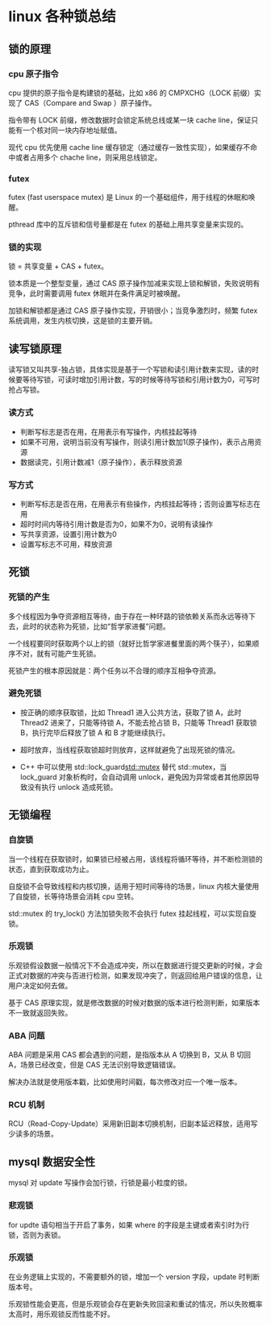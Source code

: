 # linux 各种锁总结
## 锁的原理
### cpu 原子指令
cpu 提供的原子指令是构建锁的基础，比如 x86 的 CMPXCHG（LOCK 前缀）实现了 CAS（Compare and Swap ）原子操作。

指令带有 LOCK 前缀，修改数据时会锁定系统总线或某一块 cache line，保证只能有一个核对同一块内存地址赋值。

现代 cpu 优先使用 cache line 缓存锁定（通过缓存一致性实现），如果缓存不命中或者占用多个 chache line，则采用总线锁定。

### futex
futex (fast userspace mutex) 是 Linux 的一个基础组件，用于线程的休眠和唤醒。

pthread 库中的互斥锁和信号量都是在 futex 的基础上用共享变量来实现的。

### 锁的实现
锁 = 共享变量 + CAS + futex。

锁本质是一个整型变量，通过 CAS 原子操作加减来实现上锁和解锁，失败说明有竞争，此时需要调用 futex 休眠并在条件满足时被唤醒。

加锁和解锁都是通过 CAS 原子操作实现，开销很小；当竞争激烈时，频繁 futex 系统调用，发生内核切换，这是锁的主要开销。

## 读写锁原理
读写锁又叫共享-独占锁，具体实现是基于一个写锁和读引用计数来实现，读的时候要等待写锁，可读时增加引用计数，写的时候等待写锁和引用计数为0，可写时抢占写锁。

### 读方式
- 判断写标志是否在用，在用表示有写操作，内核挂起等待
- 如果不可用，说明当前没有写操作，则读引用计数加1(原子操作)，表示占用资源
- 数据读完，引用计数减1（原子操作），表示释放资源

### 写方式
- 判断写标志是否在用，在用表示有些操作，内核挂起等待；否则设置写标志在用
- 超时时间内等待引用计数是否为0，如果不为0，说明有读操作
- 写共享资源，设置引用计数为0
- 设置写标志不可用，释放资源

## 死锁
### 死锁的产生
多个线程因为争夺资源相互等待，由于存在一种环路的锁依赖关系而永远等待下去，此时的状态称为死锁，比如“哲学家进餐”问题。

一个线程要同时获取两个以上的锁（就好比哲学家进餐里面的两个筷子），如果顺序不对，就有可能产生死锁。

死锁产生的根本原因就是：两个任务以不合理的顺序互相争夺资源。

### 避免死锁
- 按正确的顺序获取锁，比如 Thread1 进入公共方法，获取了锁 A，此时 Thread2 进来了，只能等待锁 A，不能去抢占锁 B，只能等 Thread1 获取锁 B，执行完毕后释放了锁 A 和 B 才能继续执行。

- 超时放弃，当线程获取锁超时则放弃，这样就避免了出现死锁的情况。
- C++ 中可以使用 std::lock_guard<std::mutex> 替代 std::mutex，当 lock_guard 对象析构时，会自动调用 unlock，避免因为异常或者其他原因导致没有执行 unlock 造成死锁。

## 无锁编程
### 自旋锁
当一个线程在获取锁时，如果锁已经被占用，该线程将循环等待，并不断检测锁的状态，直到获取成功为止。

自旋锁不会导致线程和内核切换，适用于短时间等待的场景，linux 内核大量使用了自旋锁，长等待场景会消耗 cpu 空转。

std::mutex 的 try_lock() 方法加锁失败不会执行 futex 挂起线程，可以实现自旋锁。

### 乐观锁
乐观锁假设数据一般情况下不会造成冲突，所以在数据进行提交更新的时候，才会正式对数据的冲突与否进行检测，如果发现冲突了，则返回给用户错误的信息，让用户决定如何去做。

基于 CAS 原理实现，就是修改数据的时候对数据的版本进行检测判断，如果版本不一致就返回失败。

### ABA 问题
ABA 问题是采用 CAS 都会遇到的问题，是指版本从 A 切换到 B，又从 B 切回 A，场景已经改变，但是 CAS 无法识别导致逻辑错误。

解决办法就是使用版本戳，比如使用时间戳，每次修改对应一个唯一版本。

### RCU 机制
RCU（Read-Copy-Update）采用新旧副本切换机制，旧副本延迟释放，适用写少读多的场景。

## mysql 数据安全性
mysql 对 update 写操作会加行锁，行锁是最小粒度的锁。

### 悲观锁
for updte 语句相当于开启了事务，如果 where 的字段是主键或者索引时为行锁，否则为表锁。

### 乐观锁
在业务逻辑上实现的，不需要额外的锁，增加一个 version 字段，update 时判断版本号。

乐观锁性能会更高，但是乐观锁会存在更新失败回滚和重试的情况，所以失败概率太高时，用乐观锁反而性能不好。
